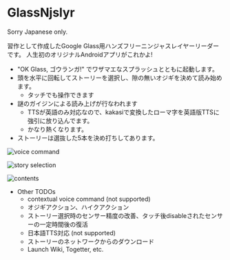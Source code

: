GlassNjslyr
===========

Sorry Japanese only.

習作として作成したGoogle Glass用ハンズフリーニンジャスレイヤーリーダーです。
人生初のオリジナルAndroidアプリがこれかよ!

* "OK Glass, ゴウランガ!" でワザマエなスプラッシュとともに起動します。
* 頭を水平に回転してストーリーを選択し、隙の無いオジギを決めて読み始めます。
  * タッチでも操作できます
* 謎のガイジンによる読み上げが行なわれます
  * TTSが英語のみ対応なので、kakasiで変換したローマ字を英語版TTSに強引に放り込んでます。
  * かなり熱くなります。  
* ストーリーは選抜した5本を決め打ちしてあります。

![voice command](https://raw.github.com/tomoto/GlassNjslyr/master/img/Screenshot1.png)

![story selection](https://raw.github.com/tomoto/GlassNjslyr/master/img/Screenshot2.png)

![contents](https://raw.github.com/tomoto/GlassNjslyr/master/img/Screenshot3.png)

* Other TODOs
  * contextual voice command (not supported)
  * オジギアクション、ハイクアクション
  * ストーリー選択時のセンサー精度の改善、タッチ後disableされたセンサーの一定時間後の復活
  * 日本語TTS対応 (not supported)
  * ストーリーのネットワークからのダウンロード
  * Launch Wiki, Togetter, etc.